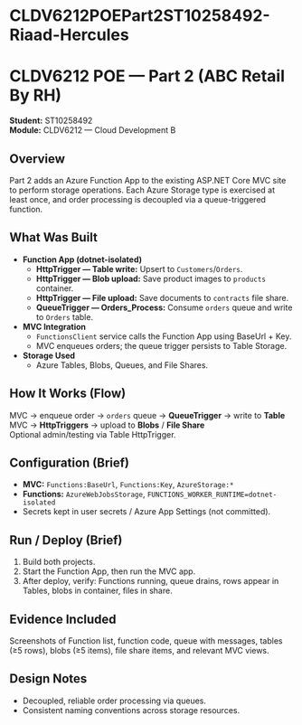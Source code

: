 # CLDV6212POEPart2ST10258492-Riaad-Hercules

# CLDV6212 POE — Part 2 (ABC Retail By RH)

**Student:** ST10258492  
**Module:** CLDV6212 — Cloud Development B

## Overview
Part 2 adds an Azure Function App to the existing ASP.NET Core MVC site to perform storage operations. Each Azure Storage type is exercised at least once, and order processing is decoupled via a queue-triggered function.

## What Was Built
- **Function App (dotnet-isolated)**
  - **HttpTrigger — Table write:** Upsert to `Customers`/`Orders`.
  - **HttpTrigger — Blob upload:** Save product images to `products` container.
  - **HttpTrigger — File upload:** Save documents to `contracts` file share.
  - **QueueTrigger — Orders_Process:** Consume `orders` queue and write to `Orders` table.
- **MVC Integration**
  - `FunctionsClient` service calls the Function App using BaseUrl + Key.
  - MVC enqueues orders; the queue trigger persists to Table Storage.
- **Storage Used**
  - Azure Tables, Blobs, Queues, and File Shares.

## How It Works (Flow)
MVC → enqueue order → `orders` queue → **QueueTrigger** → write to **Table**  
MVC → **HttpTriggers** → upload to **Blobs** / **File Share**  
Optional admin/testing via Table HttpTrigger.

## Configuration (Brief)
- **MVC:** `Functions:BaseUrl`, `Functions:Key`, `AzureStorage:*`
- **Functions:** `AzureWebJobsStorage`, `FUNCTIONS_WORKER_RUNTIME=dotnet-isolated`
- Secrets kept in user secrets / Azure App Settings (not committed).

## Run / Deploy (Brief)
1. Build both projects.
2. Start the Function App, then run the MVC app.
3. After deploy, verify: Functions running, queue drains, rows appear in Tables, blobs in container, files in share.

## Evidence Included
Screenshots of Function list, function code, queue with messages, tables (≥5 rows), blobs (≥5 items), file share items, and relevant MVC views.

## Design Notes
- Decoupled, reliable order processing via queues.
- Consistent naming conventions across storage resources.
